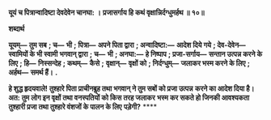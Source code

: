 **यूयं च पित्रान्वादिष्टा देवदेवेन चानघा: ।** **प्रजासर्गाय हि कथं वृक्षान्निर्दग्धुमर्हथ ॥ १०॥** 

**शब्दार्थ** 

**यूयम्—** **तुम सब** **; च—** **भी** **; पित्रा—** **अपने पिता द्वारा** **; अन्वादिष्टा:—** **आदेश दिये गये** **; देव-देवेन—** **स्वामियों के भी स्वामी** **भगवान् द्वारा** **; च—** **भी** **; अनघा:—** **हे निष्पाप** **; प्रजा-सर्गाय—** **सन्तान उत्पन्न करने के लिए** **; हि—** **निस्सन्देह** **; कथम्—** **कैसे** **;** **वृक्षान्—** **वृक्षों को** **; निर्दग्धुम्—** **जलाकर भस्म करने के लिए** **; अर्हथ—** **समर्थ हैं।** **.** 

**हे शुद्ध हृदयवाले! तुश्हारे पिता प्राचीनबॢह तथा भगवान् ने तुम सबों को प्रजा उत्पन्न** **करने का आदेश दिया है। अत: तुम लोग इन वृक्षों तथा वनस्पतियों को किस तरह जलाकर** **भस्म कर सकते हो जिनकी आवश्यकता तुश्हारी प्रजा तथा तुश्हारे वंशजों के पालन के लिए** **पड़ेगी?** **** 